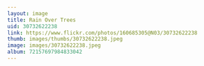 ```yaml
---
layout: image
title: Rain Over Trees
uid: 30732622238
link: https://www.flickr.com/photos/160685305@N03/30732622238
thumb: images/thumbs/30732622238.jpeg
image: images/30732622238.jpeg
album: 72157697984833042
---
```


